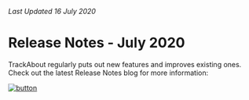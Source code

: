 *Last Updated 16 July 2020*

# Release Notes - July 2020

TrackAbout regularly puts out new features and improves existing ones. Check out the latest Release Notes blog for more information: 

[![button](https://f.hubspotusercontent40.net/hubfs/5113190/TA%20-%20Release%20Notes%20July%202020%20(1)-1.png)](https://corp.trackabout.com/releasenotes/trackabout-release-notes-july-2020)

